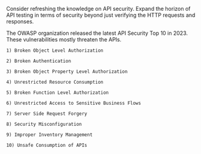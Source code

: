 Consider refreshing the knowledge on API security. Expand the horizon of API testing in terms of security beyond just verifying the HTTP requests and responses.

The OWASP organization released the latest API Security Top 10 in 2023. These vulnerabilities mostly threaten the APIs. 

    1) Broken Object Level Authorization
    
    2) Broken Authentication
    
    3) Broken Object Property Level Authorization
    
    4) Unrestricted Resource Consumption
    
    5) Broken Function Level Authorization
    
    6) Unrestricted Access to Sensitive Business Flows
    
    7) Server Side Request Forgery
    
    8) Security Misconfiguration
    
    9) Improper Inventory Management
    
    10) Unsafe Consumption of APIs
